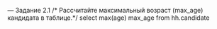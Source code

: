 — Задание 2.1
/*  Рассчитайте максимальный возраст (max_age) кандидата в таблице.*/
select
    max(age) max_age
from hh.candidate